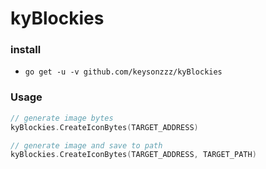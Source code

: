 # kyBlockies

### install 
- `go get -u -v github.com/keysonzzz/kyBlockies`

### Usage

```go
// generate image bytes
kyBlockies.CreateIconBytes(TARGET_ADDRESS)

// generate image and save to path
kyBlockies.CreateIconBytes(TARGET_ADDRESS, TARGET_PATH)

```



